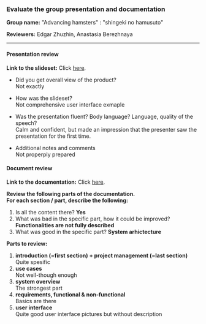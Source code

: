 ### Evaluate the group presentation and documentation

**Group name:** "Advancing hamsters" : "shingeki no hamusuto"

**Reviewers:** Edgar Zhuzhin, Anastasia Berezhnaya

---
#### Presentation review

**Link to the slideset:** Click [here](https://tuubi.metropolia.fi/portal/en/group/tuubi/etusivu/yleiset-tyokalut/tyotilat?p_p_id=Workspaces_WAR_workspaces&p_p_lifecycle=2&p_p_state=normal&p_p_mode=view&p_p_cacheability=cacheLevelPage&p_p_col_id=column-1&p_p_col_count=1&_Workspaces_WAR_workspaces_resource=downloadFile&_Workspaces_WAR_workspaces_nodeRef=workspace%3A%2F%2FSpacesStore%2F979e3a79-6f83-4303-af1c-0f338f88a227&_Workspaces_WAR_workspaces_checkAssignmentPermissions=true&_Workspaces_WAR_workspaces_workspaceId=213942300&_Workspaces_WAR_workspaces_tab=assignments&_Workspaces_WAR_workspaces_answerId=224265820&_Workspaces_WAR_workspaces_view=assessAnswer&_Workspaces_WAR_workspaces_assignmentId=223281183 "Slideset").
* Did you get overall view of the product?  
  Not exactly

* How was the slideset?  
  Not comprehensive user interface exmaple

* Was the presentation fluent? Body language? Language, quality of the speech?  
  Calm and confident, but made an impression that the presenter saw the presentation for the first time.
 
* Additional notes and comments  
  Not properply prepared 

#### Document review

**Link to the documentation:** Click [here](https://github.com/morwinyon/sip/blob/master/Project.md "Documentation").

**Review the following parts of the documentation.**<BR/>
**For each section / part, describe the following:**

1. Is all the content there?
 **Yes**
2. What was bad in the specific part, how it could be improved?
 **Functionalities are not fully described**
3. What was good in the specific part?
 **System arhictecture**


**Parts to review:**

1. **introduction (=first section) + project management (=last section)**  
  Quite spesific
1. **use cases**  
  Not well-though enough
1. **system overview**  
  The strongest part
1. **requirements, functional & non-functional**  
  Basics are there
1. **user interface**  
  Quite good user interface pictures but without description

